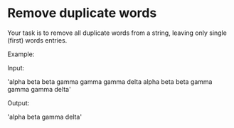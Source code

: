 # Remove duplicate words

Your task is to remove all duplicate words from a string, leaving only single (first) words entries.

Example:

Input:

'alpha beta beta gamma gamma gamma delta alpha beta beta gamma gamma gamma delta'

Output:

'alpha beta gamma delta'

```javascript
```

